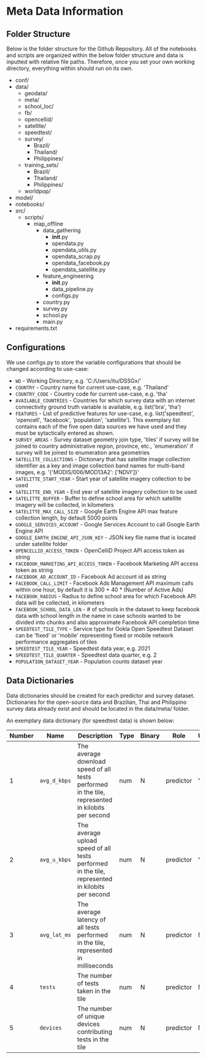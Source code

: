 # Meta Data Information

## Folder Structure
Below is the folder structure for the Github Repository. All of the notebooks and scripts are organized within the below folder structure and data is inputted with relative file paths. Therefore, once you set your own working directory, everything within should run on its own. 

- conf/
- data/
  - geodata/
  - meta/
  - school_loc/
  - fb/
  - opencellid/
  - satellite/
  - speedtest/
  - survey/
    - Brazil/
    - Thailand/
    - Philippines/
  - training_sets/
    - Brazil/
    - Thailand/
    - Philippines/
  - worldpop/
- model/
- notebooks/
- src/
  - scripts/
    - map_offline
      - data_gathering
        - __init__.py
        - opendata.py
        - opendata_utils.py
        - opendata_scrap.py
        - opendata_facebook.py
        - opendata_satellite.py
      - feature_engineering
        - __init__.py
        - data_pipeline.py
        - configs.py
      - country.py
      - survey.py
      - school.py
      - main.py
- requirements.txt

## Configurations

We use configs.py to store the variable configurations that should be changed according to use-case:

* `WD` - Working Directory, e.g. 'C:/Users/itu/DSSGx/'
* `COUNTRY` - Country name for current use-case, e.g. 'Thailand'
* `COUNTRY_CODE` - Country code for current use-case, e.g. 'tha'
* `AVAILABLE_COUNTRIES` - Countries for which survey data with an internet connectivity ground truth variable is available, e.g. list('bra', 'tha')
* `FEATURES` - List of predictive features for use-case, e.g. list('speedtest', 'opencell', 'facebook', 'population', 'satellite'). This exemplary list contains each of the five open data sources we have used and they must be sytactically entered as shown.
* `SURVEY_AREAS` - Survey dataset geometry join type, 'tiles' if survey will be joined to country administrative region, province, etc., 'enumeration'  if survey will be joined to enumeration area geometries
* `SATELLITE_COLLECTIONS` - Dictionary that has satellite image collection identifier as a key and image collection band names for multi-band images, e.g. '{'MODIS/006/MOD13A2': ['NDVI']}'
* `SATELITTE_START_YEAR` - Start year of satellite imagery collection to be used
* `SATELITTE_END_YEAR` - End year of satellite imagery collection to be used
* `SATELITTE_BUFFER` - Buffer to define school area for which satellite imagery will be collected, in kilometers
* `SATELITTE_MAX_CALL_SIZE` - Google Earth Engine API max feature collection length, by default 5000 points
* `GOOGLE_SERVICES_ACCOUNT` - Google Services Account to call Google Earth Engine API
* `GOOGLE_EARTH_ENGINE_API_JSON_KEY` - JSON key file name that is located under satellite folder
* `OPENCELLID_ACCESS_TOKEN` - OpenCelliD Project API access token as string
* `FACEBOOK_MARKETING_API_ACCESS_TOKEN` - Facebook Marketing API access token as string
* `FACEBOOK_AD_ACCOUNT_ID` - Facebook Ad account id as string
* `FACEBOOK_CALL_LIMIT` -  Facebook Ads Management API maximum calls within one hour, by default it is 300 + 40 * (Number of Active Ads)
* `FACEBOOK_RADIUS` - Radius to define school area for which Facebook API data will be collected, in kilometers
* `FACEBOOK_SCHOOL_DATA_LEN` - # of schools in the dataset to keep facebook data with school length in the name in case schools wanted to be divided into chunks and also approximate Facebook API completion time
* `SPEEDTEST_TILE_TYPE` - Service type for Ookla Open Speedtest Dataset can be 'fixed' or 'mobile' representing fixed or mobile network performance aggregates of tiles
* `SPEEDTEST_TILE_YEAR` - Speedtest data year, e.g. 2021
* `SPEEDTEST_TILE_QUARTER` - Speedtest data quarter, e.g. 2
* `POPULATION_DATASET_YEAR` - Population counts dataset year

## Data Dictionaries

Data dictionaries should be created for each predictor and survey dataset. Dictionaries for the open-source data and Brazilian, Thai and Philippino survey data already exist and should be located in the data/meta/ folder. 

An exemplary data dictionary (for speedtest data) is shown below:

| Number      | Name      | Description                        | Type     | Binary     | Role         | Use     | Comment               |
| ----------- | ---------- | ----------------------------------- | ----------- | ----------- | --------------- | ----------- | ----------------------- |
| 1       | `avg_d_kbps` | The average download speed of all tests performed in the tile, represented in kilobits per second | num | N | predictor | Y | mbps can also be used |
| 2       | `avg_u_kbps` | The average upload speed of all tests performed in the tile, represented in kilobits per second | num | N | predictor | Y | mbps can also be used |
| 3       | `avg_lat_ms` | The average latency of all tests performed in the tile, represented in milliseconds | num | N | predictor | N | |
| 4       | `tests` | The number of tests taken in the tile | num | N | predictor | N | |
| 5       | `devices` | The number of unique devices contributing tests in the tile | num | N | predictor | N | |